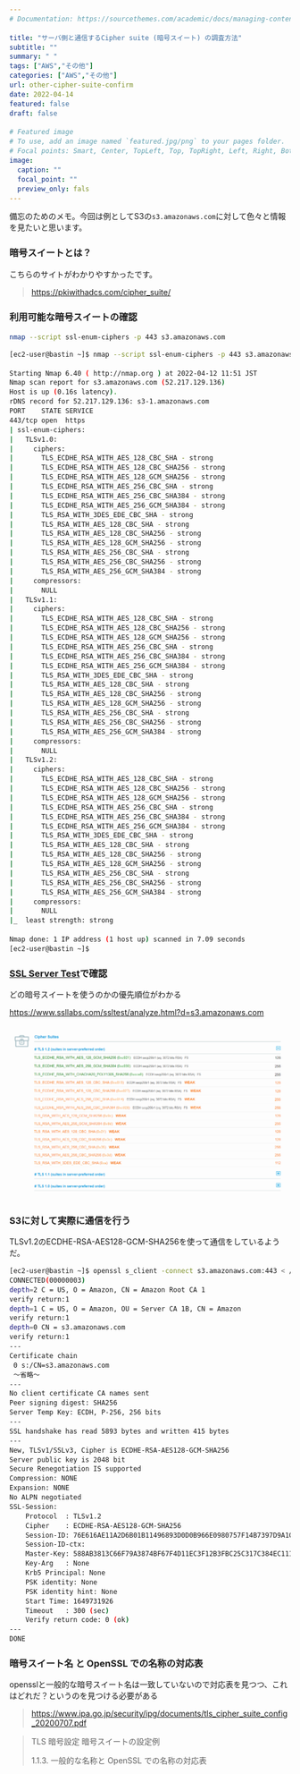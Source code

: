 ```yaml
---
# Documentation: https://sourcethemes.com/academic/docs/managing-content/

title: "サーバ側と通信するCipher suite (暗号スイート) の調査方法"
subtitle: ""
summary: " "
tags: ["AWS","その他"]
categories: ["AWS","その他"]
url: other-cipher-suite-confirm
date: 2022-04-14
featured: false
draft: false

# Featured image
# To use, add an image named `featured.jpg/png` to your pages folder.
# Focal points: Smart, Center, TopLeft, Top, TopRight, Left, Right, BottomLeft, Bottom, BottomRight.
image:
  caption: ""
  focal_point: ""
  preview_only: fals
---
```




備忘のためのメモ。今回は例としてS3の`s3.amazonaws.com`に対して色々と情報を見たいと思います。

### 暗号スイートとは？

こちらのサイトがわかりやすかったです。

> https://pkiwithadcs.com/cipher_suite/

### 利用可能な暗号スイートの確認

```sh
nmap --script ssl-enum-ciphers -p 443 s3.amazonaws.com
```

```sh
[ec2-user@bastin ~]$ nmap --script ssl-enum-ciphers -p 443 s3.amazonaws.com

Starting Nmap 6.40 ( http://nmap.org ) at 2022-04-12 11:51 JST
Nmap scan report for s3.amazonaws.com (52.217.129.136)
Host is up (0.16s latency).
rDNS record for 52.217.129.136: s3-1.amazonaws.com
PORT    STATE SERVICE
443/tcp open  https
| ssl-enum-ciphers: 
|   TLSv1.0: 
|     ciphers: 
|       TLS_ECDHE_RSA_WITH_AES_128_CBC_SHA - strong
|       TLS_ECDHE_RSA_WITH_AES_128_CBC_SHA256 - strong
|       TLS_ECDHE_RSA_WITH_AES_128_GCM_SHA256 - strong
|       TLS_ECDHE_RSA_WITH_AES_256_CBC_SHA - strong
|       TLS_ECDHE_RSA_WITH_AES_256_CBC_SHA384 - strong
|       TLS_ECDHE_RSA_WITH_AES_256_GCM_SHA384 - strong
|       TLS_RSA_WITH_3DES_EDE_CBC_SHA - strong
|       TLS_RSA_WITH_AES_128_CBC_SHA - strong
|       TLS_RSA_WITH_AES_128_CBC_SHA256 - strong
|       TLS_RSA_WITH_AES_128_GCM_SHA256 - strong
|       TLS_RSA_WITH_AES_256_CBC_SHA - strong
|       TLS_RSA_WITH_AES_256_CBC_SHA256 - strong
|       TLS_RSA_WITH_AES_256_GCM_SHA384 - strong
|     compressors: 
|       NULL
|   TLSv1.1: 
|     ciphers: 
|       TLS_ECDHE_RSA_WITH_AES_128_CBC_SHA - strong
|       TLS_ECDHE_RSA_WITH_AES_128_CBC_SHA256 - strong
|       TLS_ECDHE_RSA_WITH_AES_128_GCM_SHA256 - strong
|       TLS_ECDHE_RSA_WITH_AES_256_CBC_SHA - strong
|       TLS_ECDHE_RSA_WITH_AES_256_CBC_SHA384 - strong
|       TLS_ECDHE_RSA_WITH_AES_256_GCM_SHA384 - strong
|       TLS_RSA_WITH_3DES_EDE_CBC_SHA - strong
|       TLS_RSA_WITH_AES_128_CBC_SHA - strong
|       TLS_RSA_WITH_AES_128_CBC_SHA256 - strong
|       TLS_RSA_WITH_AES_128_GCM_SHA256 - strong
|       TLS_RSA_WITH_AES_256_CBC_SHA - strong
|       TLS_RSA_WITH_AES_256_CBC_SHA256 - strong
|       TLS_RSA_WITH_AES_256_GCM_SHA384 - strong
|     compressors: 
|       NULL
|   TLSv1.2: 
|     ciphers: 
|       TLS_ECDHE_RSA_WITH_AES_128_CBC_SHA - strong
|       TLS_ECDHE_RSA_WITH_AES_128_CBC_SHA256 - strong
|       TLS_ECDHE_RSA_WITH_AES_128_GCM_SHA256 - strong
|       TLS_ECDHE_RSA_WITH_AES_256_CBC_SHA - strong
|       TLS_ECDHE_RSA_WITH_AES_256_CBC_SHA384 - strong
|       TLS_ECDHE_RSA_WITH_AES_256_GCM_SHA384 - strong
|       TLS_RSA_WITH_3DES_EDE_CBC_SHA - strong
|       TLS_RSA_WITH_AES_128_CBC_SHA - strong
|       TLS_RSA_WITH_AES_128_CBC_SHA256 - strong
|       TLS_RSA_WITH_AES_128_GCM_SHA256 - strong
|       TLS_RSA_WITH_AES_256_CBC_SHA - strong
|       TLS_RSA_WITH_AES_256_CBC_SHA256 - strong
|       TLS_RSA_WITH_AES_256_GCM_SHA384 - strong
|     compressors: 
|       NULL
|_  least strength: strong

Nmap done: 1 IP address (1 host up) scanned in 7.09 seconds
[ec2-user@bastin ~]$ 
```

### [SSL Server Test](https://www.ssllabs.com/ssltest/index.html)で確認

どの暗号スイートを使うのかの優先順位がわかる

https://www.ssllabs.com/ssltest/analyze.html?d=s3.amazonaws.com

![image-20220412115428226](image-20220412115428226.png)

### S3に対して実際に通信を行う

TLSv1.2のECDHE-RSA-AES128-GCM-SHA256を使って通信をしているようだ。

```sh
[ec2-user@bastin ~]$ openssl s_client -connect s3.amazonaws.com:443 < /dev/null
CONNECTED(00000003)
depth=2 C = US, O = Amazon, CN = Amazon Root CA 1
verify return:1
depth=1 C = US, O = Amazon, OU = Server CA 1B, CN = Amazon
verify return:1
depth=0 CN = s3.amazonaws.com
verify return:1
---
Certificate chain
 0 s:/CN=s3.amazonaws.com
 ～省略～
---
No client certificate CA names sent
Peer signing digest: SHA256
Server Temp Key: ECDH, P-256, 256 bits
---
SSL handshake has read 5893 bytes and written 415 bytes
---
New, TLSv1/SSLv3, Cipher is ECDHE-RSA-AES128-GCM-SHA256
Server public key is 2048 bit
Secure Renegotiation IS supported
Compression: NONE
Expansion: NONE
No ALPN negotiated
SSL-Session:
    Protocol  : TLSv1.2
    Cipher    : ECDHE-RSA-AES128-GCM-SHA256
    Session-ID: 76E616AE11A2D6B01B11496893D0D0B966E0980757F14B7397D9A1C0FB3C1512
    Session-ID-ctx: 
    Master-Key: 588AB3813C66F79A3874BF67F4D11EC3F12B3FBC25C317C384EC111119B9E854D570DCE2DCEA7832D25E70E4AD1AF99F
    Key-Arg   : None
    Krb5 Principal: None
    PSK identity: None
    PSK identity hint: None
    Start Time: 1649731926
    Timeout   : 300 (sec)
    Verify return code: 0 (ok)
---
DONE
```

### 暗号スイート名 と OpenSSL での名称の対応表

opensslと一般的な暗号スイート名は一致していないので対応表を見つつ、これはどれだ？というのを見つける必要がある

> https://www.ipa.go.jp/security/ipg/documents/tls_cipher_suite_config_20200707.pdf

> TLS 暗号設定 暗号スイートの設定例
>
> 1.1.3. 一般的な名称と OpenSSL での名称の対応表
